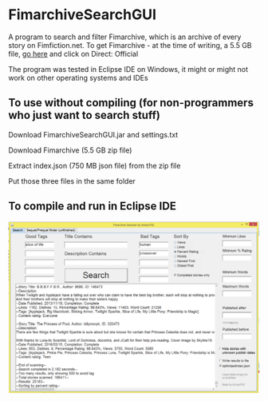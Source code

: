 # FimarchiveSearchGUI
A program to search and filter Fimarchive, which is an archive of every story on Fimfiction.net.
To get Fimarchive - at the time of writing, a 5.5 GB file, [go here](https://www.fimfiction.net/user/116950/Fimfarchive/blog) and click on Direct: Official

The program was tested in Eclipse IDE on Windows, it might or might not work on other operating systems and IDEs

## To use without compiling (for non-programmers who just want to search stuff)

Download FimarchiveSearchGUI.jar and settings.txt

Download Fimarchive (5.5 GB zip file)

Extract index.json (750 MB json file) from the zip file

Put those three files in the same folder

## To compile and run in Eclipse IDE

![alt text](/FimarchiveSearchGUIScreenshot.PNG)

